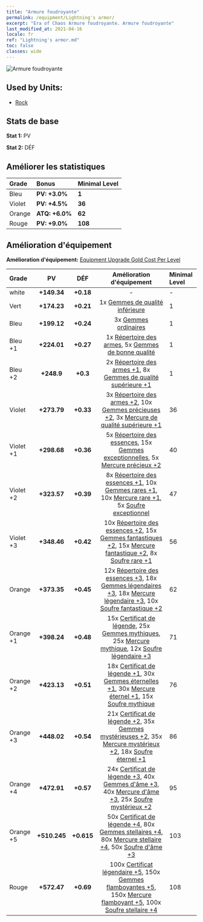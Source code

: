```yaml
---
title: "Armure foudroyante"
permalink: /equipment/Lightning's armor/
excerpt: "Era of Chaos Armure foudroyante. Armure foudroyante"
last_modified_at: 2021-04-16
locale: fr
ref: "Lightning's armor.md"
toc: false
classes: wide
---
```


  ![Armure foudroyante](/images/e/e_4054.png)

## Used by Units:

* [Rock](/fr/units/Roc/) 


## Stats de base
 **Stat 1:** PV

 **Stat 2:** DÉF

## Améliorer les statistiques

  |     Grade    |   Bonus | Minimal Level | 
  |:-------------|:--------|:--------------| 
  | Bleu | **PV: +3.0%** | **1** | 
  | Violet | **PV: +4.5%** | **36** | 
  | Orange | **ATQ: +6.0%** | **62** | 
  | Rouge | **PV: +9.0%** | **108** | 


## Amélioration d'équipement
 **Amélioration d'équipement:** [Equipment Upgrade Gold Cost Per Level](/equipment/EquipmentUpgradeCostPerLevel/) 

  |          Grade      | PV | DÉF | Amélioration d'équipement | Minimal Level |
  |:--------------------|:---------:|:---------:|:----------------:|:--------------|
  | white | **+149.34** | **+0.18** | - | - |
  | Vert | **+174.23** | **+0.21** | 1x [Gemmes de qualité inférieure](/fr/Items/mat_4/) | 1 |
  | Bleu | **+199.12** | **+0.24** | 3x [Gemmes ordinaires](/fr/Items/mat_10/) | 1 |
  | Bleu +1 | **+224.01** | **+0.27** | 1x [Répertoire des armes](/fr/Items/mat_18/), 5x [Gemmes de bonne qualité](/fr/Items/mat_16/) | 1 |
  | Bleu +2 | **+248.9** | **+0.3** | 2x [Répertoire des armes +1](/fr/Items/mat_25/), 8x [Gemmes de qualité supérieure +1](/fr/Items/mat_23/) | 1 |
  | Violet | **+273.79** | **+0.33** | 3x [Répertoire des armes +2](/fr/Items/mat_32/), 10x [Gemmes précieuses +2](/fr/Items/mat_30/), 3x [Mercure de qualité supérieure +1](/fr/Items/mat_21/) | 36 |
  | Violet +1 | **+298.68** | **+0.36** | 5x [Répertoire des essences](/fr/Items/mat_39/), 15x [Gemmes exceptionnelles](/fr/Items/mat_37/), 5x [Mercure précieux +2](/fr/Items/mat_28/) | 40 |
  | Violet +2 | **+323.57** | **+0.39** | 8x [Répertoire des essences +1](/fr/Items/mat_46/), 10x [Gemmes rares +1](/fr/Items/mat_44/), 10x [Mercure rare +1](/fr/Items/mat_42/), 5x [Soufre exceptionnel](/fr/Items/mat_36/) | 47 |
  | Violet +3 | **+348.46** | **+0.42** | 10x [Répertoire des essences +2](/fr/Items/mat_53/), 15x [Gemmes fantastiques +2](/fr/Items/mat_51/), 15x [Mercure fantastique +2](/fr/Items/mat_49/), 8x [Soufre rare +1](/fr/Items/mat_43/) | 56 |
  | Orange | **+373.35** | **+0.45** | 12x [Répertoire des essences +3](/fr/Items/mat_60/), 18x [Gemmes légendaires +3](/fr/Items/mat_58/), 18x [Mercure légendaire +3](/fr/Items/mat_56/), 10x [Soufre fantastique +2](/fr/Items/mat_50/) | 62 |
  | Orange +1 | **+398.24** | **+0.48** | 15x [Certificat de légende](/fr/Items/mat_67/), 25x [Gemmes mythiques](/fr/Items/mat_65/), 25x [Mercure mythique](/fr/Items/mat_63/), 12x [Soufre légendaire +3](/fr/Items/mat_57/) | 71 |
  | Orange +2 | **+423.13** | **+0.51** | 18x [Certificat de légende +1](/fr/Items/mat_74/), 30x [Gemmes éternelles +1](/fr/Items/mat_72/), 30x [Mercure éternel +1](/fr/Items/mat_70/), 15x [Soufre mythique](/fr/Items/mat_64/) | 76 |
  | Orange +3 | **+448.02** | **+0.54** | 21x [Certificat de légende +2](/fr/Items/mat_81/), 35x [Gemmes mystérieuses +2](/fr/Items/mat_79/), 35x [Mercure mystérieux +2](/fr/Items/mat_77/), 18x [Soufre éternel +1](/fr/Items/mat_71/) | 86 |
  | Orange +4 | **+472.91** | **+0.57** | 24x [Certificat de légende +3](/fr/Items/mat_88/), 40x [Gemmes d'âme +3](/fr/Items/mat_86/), 40x [Mercure d'âme +3](/fr/Items/mat_84/), 25x [Soufre mystérieux +2](/fr/Items/mat_78/) | 95 |
  | Orange +5 | **+510.245** | **+0.615** | 50x [Certificat de légende +4](/fr/Items/mat_95/), 80x [Gemmes stellaires +4](/fr/Items/mat_93/), 80x [Mercure stellaire +4](/fr/Items/mat_91/), 50x [Soufre d'âme +3](/fr/Items/mat_85/) | 103 |
  | Rouge | **+572.47** | **+0.69** | 100x [Certificat légendaire +5](/fr/Items/mat_102/), 150x [Gemmes flamboyantes +5](/fr/Items/mat_100/), 150x [Mercure flamboyant +5](/fr/Items/mat_98/), 100x [Soufre stellaire +4](/fr/Items/mat_92/) | 108 |

